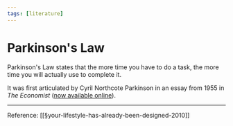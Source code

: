 ```yaml
---
tags: [literature]
---
```


# Parkinson's Law

Parkinson's Law states that the more time you have to do a task, the more time you will actually use to complete it.

It was first articulated by Cyril Northcote Parkinson in an essay from 1955 in *The Economist* ([now available online](https://www.economist.com/news/1955/11/19/parkinsons-law)).

---
Reference: [[§your-lifestyle-has-already-been-designed-2010]]